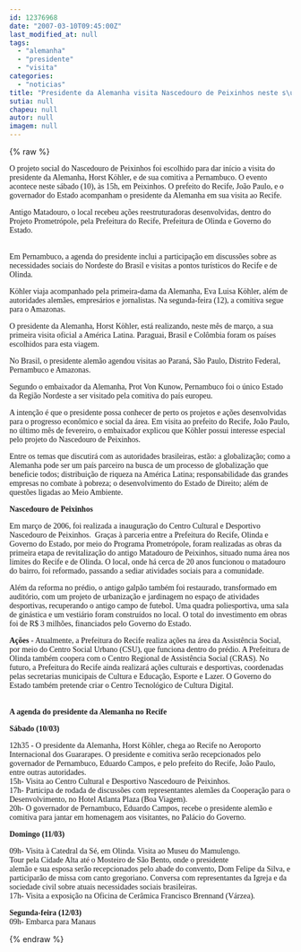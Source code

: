 ```yaml
---
id: 12376968
date: "2007-03-10T09:45:00Z"
last_modified_at: null
tags:
  - "alemanha"
  - "presidente"
  - "visita"
categories:
  - "noticias"
title: "Presidente da Alemanha visita Nascedouro de Peixinhos neste s\u00e1bado "
sutia: null
chapeu: null
autor: null
imagem: null
---
```

{% raw %}
<p><P><FONT face=Verdana>O projeto social do Nascedouro de Peixinhos foi escolhido para dar início a visita do presidente da Alemanha, Horst Köhler, e de sua comitiva a Pernambuco. O evento acontece neste sábado (10), às 15h, em Peixinhos. O prefeito do Recife, João Paulo, e o governador do Estado acompanham o presidente da Alemanha em sua visita ao Recife. </FONT></P></p>
<p><P><FONT face=Verdana>Antigo Matadouro, o local recebeu ações reestruturadoras desenvolvidas, dentro do Projeto Prometrópole, pela Prefeitura do Recife, Prefeitura de Olinda e Governo do Estado. </FONT></P></p>
<p><P><BR><FONT face=Verdana>Em Pernambuco, a agenda do presidente inclui a participação em discussões sobre as necessidades sociais do Nordeste do Brasil e visitas a pontos turísticos do Recife e de Olinda. </FONT></P></p>
<p><P><FONT face=Verdana>Köhler viaja acompanhado pela primeira-dama da Alemanha, Eva Luisa Köhler, além de autoridades alemães, empresários e jornalistas. Na segunda-feira (12), a comitiva segue para o Amazonas.</FONT></P></p>
<p><P><FONT face=Verdana>O presidente da Alemanha, Horst Köhler, está realizando, neste mês de março, a sua primeira visita oficial a América Latina. Paraguai, Brasil e Colômbia foram os países escolhidos para esta viagem. </FONT></P></p>
<p><P><FONT face=Verdana>No Brasil, o presidente alemão agendou visitas ao Paraná, São Paulo, Distrito Federal, Pernambuco e Amazonas. </FONT></P></p>
<p><P><FONT face=Verdana>Segundo o embaixador da Alemanha, Prot Von Kunow, Pernambuco foi o único Estado da Região Nordeste a ser visitado pela comitiva do país europeu. </FONT></P></p>
<p><P><FONT face=Verdana>A intenção é que o presidente possa conhecer de perto os projetos e ações desenvolvidas para o progresso econômico e social da área. Em visita ao prefeito do Recife, João Paulo, no último mês de fevereiro, o embaixador explicou que Köhler possui interesse especial pelo projeto do Nascedouro de Peixinhos. </FONT></P></p>
<p><P><FONT face=Verdana>Entre os temas que discutirá com as autoridades brasileiras, estão: a globalização; como a Alemanha pode ser um país parceiro na busca de um processo de globalização que beneficie todos; distribuição de riqueza na América Latina; responsabilidade das grandes empresas no combate à pobreza; o desenvolvimento do Estado de Direito; além de questões ligadas ao Meio Ambiente. </FONT></P></p>
<p><P><FONT face=Verdana><STRONG>Nascedouro de Peixinhos </STRONG></FONT></P></p>
<p><P><FONT face=Verdana>Em março de 2006, foi realizada a inauguração do Centro Cultural e Desportivo Nascedouro de Peixinhos.&nbsp; Graças à parceria entre a Prefeitura do Recife, Olinda e Governo do Estado, por meio do Programa Prometrópole, foram realizadas as obras da primeira etapa de revitalização do antigo Matadouro de Peixinhos, situado numa área nos limites do Recife e de Olinda. O local, onde há cerca de 20 anos funcionou o matadouro do bairro, foi reformado, passando a sediar atividades sociais para a comunidade.</FONT></P></p>
<p><P><FONT face=Verdana>Além da reforma no prédio, o antigo galpão também foi restaurado, transformado em auditório, com um projeto de urbanização e jardinagem no espaço de atividades desportivas, recuperando o antigo campo de futebol. Uma quadra poliesportiva, uma sala de ginástica e um vestiário foram construídos no local. O total do investimento em obras foi de R$ 3 milhões, financiados pelo Governo do Estado. </FONT></P></p>
<p><P><FONT face=Verdana><STRONG>Ações </STRONG>- Atualmente, a Prefeitura do Recife realiza ações na área da Assistência Social, por meio do Centro Social Urbano (CSU), que funciona dentro do prédio. A Prefeitura de Olinda também coopera com o Centro Regional de Assistência Social (CRAS). No futuro, a Prefeitura do Recife ainda realizará ações culturais e desportivas, coordenadas pelas secretarias municipais de Cultura e Educação, Esporte e Lazer. O Governo do Estado também pretende criar o Centro Tecnológico de Cultura Digital.</FONT></P></p>
<p><P><BR><FONT face=Verdana><STRONG>A agenda do presidente da Alemanha no Recife</STRONG></FONT></P></p>
<p><P><FONT face=Verdana><STRONG>Sábado (10/03)</STRONG></FONT></P></p>
<p><P><FONT face=Verdana>12h35 - O presidente da Alemanha, Horst Köhler, chega ao Recife no Aeroporto Internacional dos Guararapes. O presidente e comitiva serão recepcionados pelo governador de Pernambuco, Eduardo Campos, e pelo prefeito do Recife, João Paulo, entre outras autoridades.<BR>15h- Visita ao Centro Cultural e Desportivo Nascedouro de Peixinhos.<BR>17h- Participa de rodada de discussões com representantes alemães da Cooperação para o Desenvolvimento, no Hotel Atlanta Plaza (Boa Viagem).<BR>20h- O governador de Pernambuco, Eduardo Campos, recebe o presidente alemão e comitiva para jantar em homenagem aos visitantes, no Palácio do Governo.</FONT></P></p>
<p><P><FONT face=Verdana><STRONG>Domingo (11/03)</STRONG></FONT></P></p>
<p><P><FONT face=Verdana>09h- Visita à Catedral da Sé, em Olinda. Visita ao Museu do Mamulengo. <BR>Tour pela Cidade Alta até o Mosteiro de São Bento, onde o presidente <BR>alemão e sua esposa serão recepcionados pelo abade do convento, Dom Felipe da Silva, e participarão de missa com canto gregoriano. Conversa com representantes da Igreja e da sociedade civil sobre atuais necessidades sociais brasileiras.<BR>17h- Visita a exposição na Oficina de Cerâmica Francisco Brennand (Várzea).</FONT></P></p>
<p><P><FONT face=Verdana><STRONG>Segunda-feira (12/03)<BR></STRONG>09h- Embarca para Manaus</FONT></P> </p>
{% endraw %}